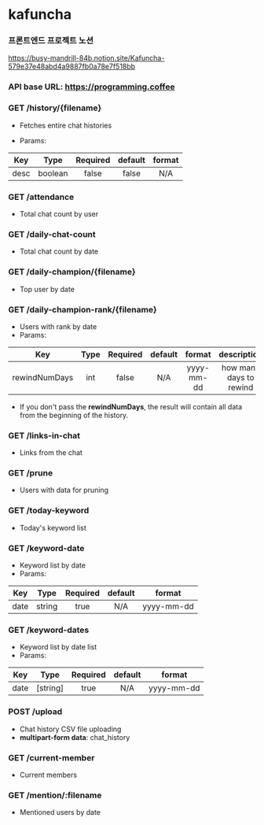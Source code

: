 # kafuncha

### 프론트엔드 프로젝트 노션

https://busy-mandrill-84b.notion.site/Kafuncha-579e37e48abd4a9887fb0a78e7f518bb

### API base URL: https://programming.coffee

### GET /history/{filename}

- Fetches entire chat histories

- Params:

| Key   | Type    | Required   | default   | format |
| :---: | :-----: | :--------: | :-------: | :----: |
| desc  | boolean | false      | false     | N/A    |

### GET /attendance

- Total chat count by user

### GET /daily-chat-count

- Total chat count by date

### GET /daily-champion/{filename}

- Top user by date

### GET /daily-champion-rank/{filename}

- Users with rank by date
- Params:

| Key           | Type    | Required   | default   | format     | description             |
| :-----------: | :-----: | :--------: | :-------: | :--------: | :---------------------: |
| rewindNumDays | int     | false      | N/A       | yyyy-mm-dd | how many days to rewind |

- If you don't pass the **rewindNumDays**, the result will contain all data from the beginning of the history.

### GET /links-in-chat

- Links from the chat

### GET /prune

- Users with data for pruning

### GET /today-keyword

- Today's keyword list

### GET /keyword-date

- Keyword list by date
- Params:

| Key   | Type    | Required   | default   | format     |
| :---: | :-----: | :--------: | :-------: | :--------: |
| date  | string  | true       | N/A       | yyyy-mm-dd |

### GET /keyword-dates

- Keyword list by date list
- Params:

| Key   | Type      | Required   | default   | format     |
| :---: | :-----:   | :--------: | :-------: | :--------: |
| date  | [string]  | true       | N/A       | yyyy-mm-dd |

### POST /upload

- Chat history CSV file uploading
- **multipart-form data**: chat_history

### GET /current-member

- Current members

### GET /mention/:filename

- Mentioned users by date
